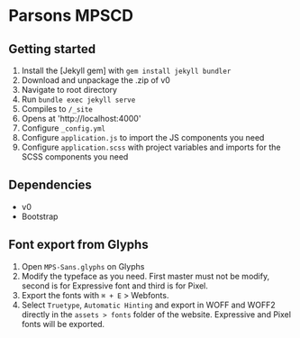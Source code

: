 # Parsons MPSCD

## Getting started
1. Install the [Jekyll gem] with `gem install jekyll bundler`
2. Download and unpackage the .zip of v0
3. Navigate to root directory
4. Run `bundle exec jekyll serve`
5. Compiles to `/_site`
6. Opens at 'http://localhost:4000'
6. Configure `_config.yml`
7. Configure `application.js` to import the JS components you need
8. Configure `application.scss` with project variables and imports for the SCSS components you need

## Dependencies
- v0
- Bootstrap

## Font export from Glyphs
1. Open `MPS-Sans.glyphs` on Glyphs
2. Modify the typeface as you need. First master must not be modify, second is for Expressive font and third is for Pixel.
3. Export the fonts with `⌘ + E` > Webfonts.
4. Select `Truetype`, `Automatic Hinting` and export in WOFF and WOFF2 directly in the `assets > fonts` folder of the website. Expressive and Pixel fonts will be exported.
